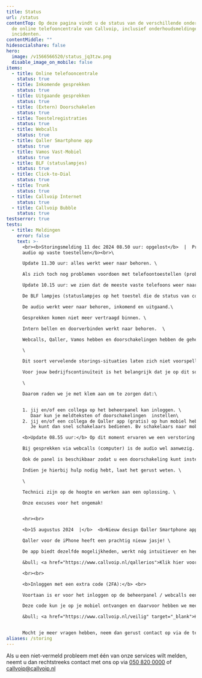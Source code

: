 ```yaml
---
title: Status
url: /status
contentTop: Op deze pagina vindt u de status van de verschillende onderdelen van
  de online telefooncentrale van Callvoip, inclusief onderhoudsmeldingen en
  incidenten.
contentMiddle: ""
hidesocialshare: false
hero:
  image: /v1566566520/status_jq3tzw.png
  disable_image_on_mobile: false
items:
  - title: Online telefooncentrale
    status: true
  - title: Inkomende gesprekken
    status: true
  - title: Uitgaande gesprekken
    status: true
  - title: (Extern) Doorschakelen
    status: true
  - title: Toestelregistraties
    status: true
  - title: Webcalls
    status: true
  - title: Qaller Smartphone app
    status: true
  - title: Vamos Vast-Mobiel
    status: true
  - title: BLF (statuslampjes)
    status: true
  - title: Click-to-Dial
    status: true
  - title: Trunk
    status: true
  - title: Callvoip Internet
    status: true
  - title: Callvoip Bubble
    status: true
testserror: true
tests:
  - title: Meldingen
    error: false
    text: >-
      <br><b>Storingsmelding 11 dec 2024 08.50 uur: opgelost</b>  |  Problemen
      audio op vaste toestellen</b><br>\

      Update 11.30 uur: alles werkt weer naar behoren. \

      Als zich toch nog problemen voordoen met telefoontoestellen (problemen met audio, rinkelen, doorverbinden) dan is het advies om het toestel te herstarten. <br>\

      Update 10.15 uur: we zien dat de meeste vaste telefoons weer naar behoren werken. \

      De BLF lampjes (statuslampjes op het toestel die de status van collega-s enomleidingen aangeven) is nog uitgeschakeld.\

      De audio werkt weer naar behoren, inkomend en uitgaand.\

      Gesprekken komen niet meer vertraagd binnen. \

      Intern bellen en doorverbinden werkt naar behoren.  \

      Webcalls, Qaller, Vamos hebben en doorschakelingen hebben de gehele tijd goed gewerkt. \

      \

      Dit soort vervelende storings-situaties laten zich niet voorspellen.\

      Voor jouw bedrijfscontinuïteit is het belangrijk dat je op dit soort momenten snel zelf je bereikbaarheid kunt aanpassen en daarin niet afhankelijk bent van bv onze assistentie. \

      \

      Daarom raden we je met klem aan om te zorgen dat:\


      1. jij en/of een collega op het beheerpanel kan inloggen. \
         Daar kun je meldteksten of doorschakelingen  instellen\
      2. jij en/of een collega de Qaller app (gratis) op hun mobiel hebben. \
         Je kunt dan snel schakelaars bedienen. Bv schakelaars naar mobiele nummers, voicemail of teksten. We helpen je graag dit voor te bereiden! <br>

      <b>Update 08.55 uur:</b> Op dit moment ervaren we een verstoring van de audio bij de verbinding op vaste toestellen. \

      Bij gesprekken via webcalls (computer) is de audio wel aanwezig. \

      Ook de panel is beschikbaar zodat u een doorschakeling kunt instellen naar bv een melding of ander (mobiel) nummer. \

      Indien je hierbij hulp nodig hebt, laat het gerust weten. \

      \

      Technici zijn op de hoogte en werken aan een oplossing. \

      Onze excuses voor het ongemak!


      <hr><br>

      <b>15 augustus 2024  |</b>  <b>Nieuw design Qaller Smartphone app voor iPhones</b>\

      Qaller voor de iPhone heeft een prachtig nieuw jasje! \

      De app biedt dezelfde mogelijkheden, werkt nóg intuitiever en heeft een paar handige nieuwe mogelijkheden. \

      &bull; <a href="https://www.callvoip.nl/qallerios">Klik hier voor meer informatie over de nieuwe Qaller-app</a>\

      <br><br>

      <b>Inloggen met een extra code (2FA):</b> <br>

      Voortaan is er voor het inloggen op de beheerpanel / webcalls een extra code nodig. 

      Deze code kun je op je mobiel ontvangen en daarvoor hebben we meerdere opties. \

      &bull; <a href="https://www.callvoip.nl/veilig" target="_blank">H﻿ier</a> vind je meer informatie. 


      M﻿ocht je meer vragen hebben, neem dan gerust contact op via de telefoon, e-mail of website chat.
aliases: /storing
---
```

Als u een niet-vermeld probleem met één van onze services wilt melden, neemt u dan rechtstreeks contact met ons op via <a href="tel:+31508200000">050 820 0000</a> of [callvoip@callvoip.nl](mailto:callvoip@callvoip.nl)
